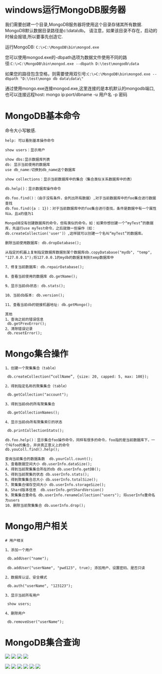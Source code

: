 # windows运行MongoDB服务器

我们需要创建一个目录,MongoDB服务器将使用这个目录存储其所有数据. MongoDB默认数据目录路径是c:\data\db。 请注意，如果该目录不存在，启动的时候会报错,所以要事先创造它.

运行MongoDB: `C:\>C:\MongoDB\bin\mongod.exe`

您可以使用mongod.exe的-dbpath选项为数据文件使用不同的路径:`C:\>C:\MongoDB\bin\mongod.exe --dbpath D:\test\mongodb\data`

如果您的路径包含空格，则需要使用双引号:`C:\>C:\MongoDB\bin\mongod.exe --dbpath "D:\test\mongo db data\data\"`

通过使用mongo.exe连接mongod.exe,这里连接的是本机默认的mongodb端口,也可以连接远程host:
mongo ip:port/dbname -u 用户名 -p 密码

# MongoDB基本命令

命令大小写敏感.

```shell
help: 可以看到基本操作命令

show users：显示用户

show dbs:显示数据库列表 
db: 显示当前使用的数据库
use db_name:切换到db_name这个数据库

show collections：显示当前数据库中的集合（集合类似关系数据库中的表） 

db.help()：显示数据库操作命令

db.foo.find()：（由于没有条件，会列出所有数据）,对于当前数据库中的foo集合进行数据查找 
db.foo.find({a : 1})：对于当前数据库中的foo集合进行查找，条件是数据中有一个属性叫a，且a的值为1

MongoDB没有创建数据库的命令，但有类似的命令。如：如果你想创建一个“myTest”的数据库，先运行use myTest命令，之后就做一些操作（如：db.createCollection('user')）,这样就可以创建一个名叫“myTest”的数据库。

删除当前使用数据库: db.dropDatabase();

从指定的机器上复制指定数据库数据到某个数据库db.copyDatabase("mydb", "temp", "127.0.0.1");将127.0.0.1的mydb的数据复制到temp数据库中

7、修复当前数据库: db.repairDatabase();

8、查看当前使用的数据库 db.getName();

9、显示当前db状态: db.stats();

10、当前db版本: db.version();

11、查看当前db的链接机器地址: db.getMongo();

其他
1、查询之前的错误信息
 db.getPrevError();
2、清除错误记录
 db.resetError();
```

# Mongo集合操作

```shell
1、创建一个聚集集合（table）

 db.createCollection(“collName”, {size: 20, capped: 5, max: 100});

2、得到指定名称的聚集集合（table）

 db.getCollection("account");

3、得到当前db的所有聚集集合

 db.getCollectionNames();

4、显示当前db所有聚集索引的状态

 db.printCollectionStats();

db.foo.help()：显示集合foo操作命令，同样有很多的命令，foo指的是当前数据库下，一个叫foo的集合，并非真正意义上的命令  
db.youColl.find().help();

查询当前集合的数据条数  db.yourColl.count();
3、查看数据空间大小 db.userInfo.dataSize();
4、得到当前聚集集合所在的db db.userInfo.getDB();
5、得到当前聚集的状态 db.userInfo.stats();
6、得到聚集集合总大小 db.userInfo.totalSize();
7、聚集集合储存空间大小 db.userInfo.storageSize();
8、Shard版本信息  db.userInfo.getShardVersion()
9、聚集集合重命名 db.userInfo.renameCollection("users"); 将userInfo重命名为users
10、删除当前聚集集合 db.userInfo.drop();
```

# Mongo用户相关

```shell
# 用户相关

1、添加一个用户

 db.addUser("name");

 db.addUser("userName", "pwd123", true); 添加用户、设置密码、是否只读

2、数据库认证、安全模式

 db.auth("userName", "123123");

3、显示当前所有用户

 show users;

4、删除用户

 db.removeUser("userName");
```

# MongoDB集合查询

![](pics/集合查询01.png)
![](pics/集合查询02.png)
![](pics/集合查询03.png)
![](pics/集合查询04.png)

![](pics/索引01.png)
![](pics/索引02.png)
![](pics/索引03.png)
![](pics/索引04.png)
![](pics/索引05.png)
![](pics/索引06.png)